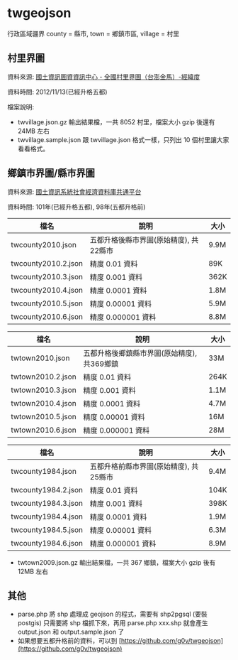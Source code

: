 twgeojson
=========

行政區域疆界
county = 縣市, town = 鄉鎮市區, village = 村里

村里界圖
--------
資料來源: [國土資訊圖資資訊中心 - 全國村里界圖（台澎金馬）-經緯度](http://tgos.nat.gov.tw/tgos/Web/Metadata/TGOS_MetaData_View.aspx?MID=36646&SHOW_BACK_BUTTON=false)

資料時間: 2012/11/13(已經升格五都)

檔案說明:
- twvillage.json.gz 輸出結果檔，一共 8052 村里，檔案大小 gzip 後還有 24MB 左右
- twvillage.sample.json 跟 twvillage.json 格式一樣，只列出 10 個村里讓大家看看格式。

鄉鎮市界圖/縣市界圖
-------------------
資料來源: [國土資訊系統社會經濟資料庫共通平台](http://segis.moi.gov.tw/STAT/Web/Platform/Product/STAT_ProductFreeList.aspx)

資料時間: 101年(已經升格五都), 98年(五都升格前)

| 檔名                | 說明                         | 大小 |
|---------------------|------------------------------|------|
| twcounty2010.json   | 五都升格後縣市界圖(原始精度), 共22縣市 | 9.9M |
| twcounty2010.2.json | 精度 0.01 資料               | 89K  |
| twcounty2010.3.json | 精度 0.001 資料              | 362K |
| twcounty2010.4.json | 精度 0.0001 資料             | 1.8M |
| twcounty2010.5.json | 精度 0.00001 資料            | 5.9M |
| twcounty2010.6.json | 精度 0.000001 資料           | 8.8M |

| 檔名                | 說明                         | 大小 |
|---------------------|------------------------------|------|
| twtown2010.json     | 五都升格後鄉鎮縣市界圖(原始精度), 共369鄉鎮 | 33M |
| twtown2010.2.json   | 精度 0.01 資料               | 264K  |
| twtown2010.3.json   | 精度 0.001 資料              | 1.1M |
| twtown2010.4.json   | 精度 0.0001 資料             | 4.7M |
| twtown2010.5.json   | 精度 0.00001 資料            | 16M |
| twtown2010.6.json   | 精度 0.000001 資料           | 28M |

| 檔名                | 說明                         | 大小 |
|---------------------|------------------------------|------|
| twcounty1984.json   | 五都升格前縣市界圖(原始精度), 共25縣市 | 9.4M |
| twcounty1984.2.json | 精度 0.01 資料               | 104K  |
| twcounty1984.3.json | 精度 0.001 資料              | 398K |
| twcounty1984.4.json | 精度 0.0001 資料             | 1.9M |
| twcounty1984.5.json | 精度 0.00001 資料            | 6.3M |
| twcounty1984.6.json | 精度 0.000001 資料           | 8.9M |

- twtown2009.json.gz 輸出結果檔，一共 367 鄉鎮，檔案大小 gzip 後有 12MB 左右

其他
----
- parse.php 將 shp 處理成 geojson 的程式，需要有 shp2pgsql (要裝 postgis)
  只需要將 shp 檔抓下來，再用 parse.php xxx.shp 就會產生 output.json 和 output.sample.json 了
- 如果想要五都升格前的資料，可以到 [https://github.com/g0v/twgeojson](https://github.com/g0v/twgeojson)

